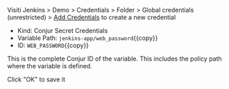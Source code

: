 

Visiti Jenkins > Demo > Credentials > Folder > Global credentials (unrestricted) > [Add Credentials]({{TRAFFIC_HOST1_8081}}/job/Demo/credentials/store/folder/domain/_/newCredentials) to create a new credential

-  Kind: Conjur Secret Credentials
-  Variable Path: `jenkins-app/web_password`{{copy}}
-  ID: `WEB_PASSWORD`{{copy}}
  
This is the complete Conjur ID of the variable. This includes the policy path where the variable is defined.

Click "OK" to save it

